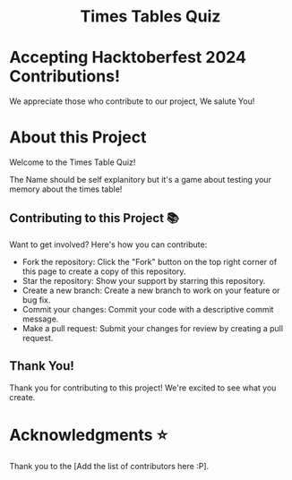 <h1 align="center"> Times Tables Quiz </h1>

# Accepting Hacktoberfest 2024 Contributions!
We appreciate those who contribute to our project, We salute You!

# About this Project
Welcome to the Times Table Quiz!

The Name should be self explanitory but it's a game about testing your memory about the times table!

## Contributing to this Project 📚
Want to get involved? Here's how you can contribute:

- Fork the repository: Click the "Fork" button on the top right corner of this page to create a copy of this repository.
- Star the repository: Show your support by starring this repository.
- Create a new branch: Create a new branch to work on your feature or bug fix.
- Commit your changes: Commit your code with a descriptive commit message.
- Make a pull request: Submit your changes for review by creating a pull request.
  
## Thank You!
Thank you for contributing to this project! We're excited to see what you create.



# Acknowledgments ⭐
Thank you to the [Add the list of contributors here :P].


